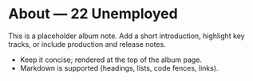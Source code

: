 # About — 22 Unemployed

This is a placeholder album note. Add a short introduction,
highlight key tracks, or include production and release notes.

- Keep it concise; rendered at the top of the album page.
- Markdown is supported (headings, lists, code fences, links).

